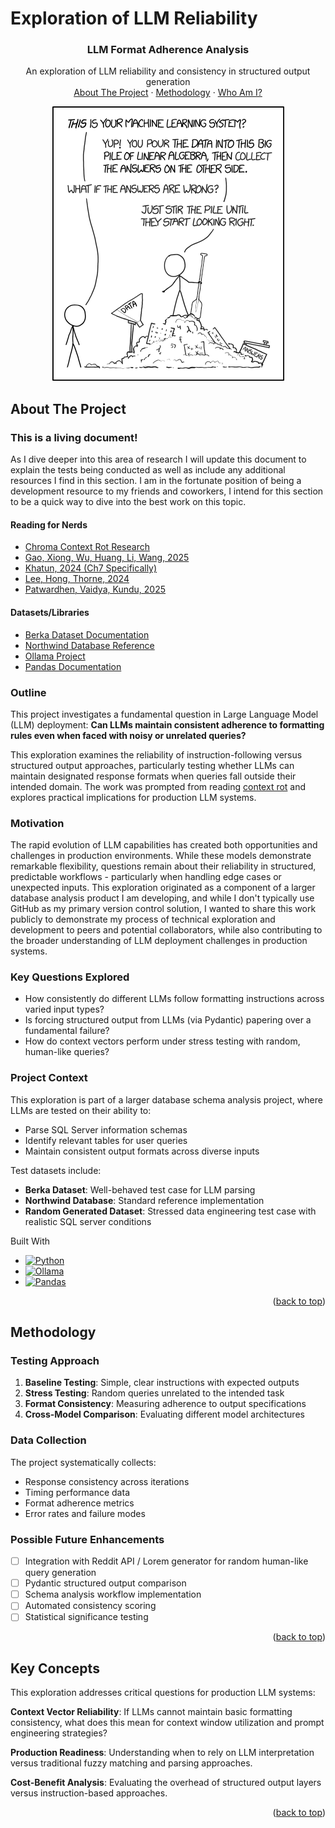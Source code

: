 # Exploration of LLM Reliability

<div align="center">


  <h3 align="center">LLM Format Adherence Analysis</h3>

  <p align="center">
    An exploration of LLM reliability and consistency in structured output generation
    <br />
    <a href="#about-the-project">About The Project</a>
    ·
    <a href="#methodology">Methodology</a>
    ·
    <a href="https://www.linkedin.com/in/ryjocochran/">Who Am I?</a> <!--eventually this should link to my resume -->
  </p>
</div>

<div align="center">
  
[![LLM Testing Results][funnyjpg]](https://xkcd.com/1838/)

</div>

## About The Project

### This is a living document!

As I dive deeper into this area of research I will update this document to explain the tests being conducted as well as include any additional resources I find in this section. I am in the fortunate position of being a development resource to my friends and coworkers, I intend for this section to be a quick way to dive into the best work on this topic. 
#### Reading for Nerds
* [Chroma Context Rot Research](https://research.trychroma.com/context-rot)
* [Gao, Xiong, Wu, Huang, Li, Wang, 2025](https://arxiv.org/abs/2503.00353)
* [Khatun, 2024 (Ch7 Specifically)](https://uwspace.uwaterloo.ca/items/e01e11a6-e033-4f6a-85c6-849fba74e039)
* [Lee, Hong, Thorne, 2024](https://arxiv.org/abs/2412.00543)
* [Patwardhen, Vaidya, Kundu, 2025](https://arxiv.org/abs/2502.07036)
#### Datasets/Libraries
* [Berka Dataset Documentation](https://webpages.charlotte.edu/mirsad/itcs6265/group1/domain.html)
* [Northwind Database Reference](https://docs.yugabyte.com/preview/sample-data/northwind/)
* [Ollama Project](https://github.com/ollama/ollama)
* [Pandas Documentation](https://pandas.pydata.org/)

### Outline

This project investigates a fundamental question in Large Language Model (LLM) deployment: **Can LLMs maintain consistent adherence to formatting rules even when faced with noisy or unrelated queries?**

This exploration examines the reliability of instruction-following versus structured output approaches, particularly testing whether LLMs can maintain designated response formats when queries fall outside their intended domain. The work was prompted from reading [context rot](https://research.trychroma.com/context-rot) and explores practical implications for production LLM systems.

### Motivation 
The rapid evolution of LLM capabilities has created both opportunities and challenges in production environments. While these models demonstrate remarkable flexibility, questions remain about their reliability in structured, predictable workflows - particularly when handling edge cases or unexpected inputs. This exploration originated as a component of a larger database analysis product I am developing, and while I don't typically use GitHub as my primary version control solution, I wanted to share this work publicly to demonstrate my process of technical exploration and development to peers and potential collaborators, while also contributing to the broader understanding of LLM deployment challenges in production systems.

### Key Questions Explored

* How consistently do different LLMs follow formatting instructions across varied input types?
* Is forcing structured output from LLMs (via Pydantic) papering over a fundamental failure?
* How do context vectors perform under stress testing with random, human-like queries?

### Project Context

This exploration is part of a larger database schema analysis project, where LLMs are tested on their ability to:
- Parse SQL Server information schemas
- Identify relevant tables for user queries
- Maintain consistent output formats across diverse inputs

Test datasets include:
- **Berka Dataset**: Well-behaved test case for LLM parsing
- **Northwind Database**: Standard reference implementation
- **Random Generated Dataset**: Stressed data engineering test case with realistic SQL server conditions

Built With

* [![Python][Python.py]][Python-url]
* [![Ollama][Ollama.ai]][Ollama-url]
* [![Pandas][Pandas.py]][Pandas-url]

<p align="right">(<a href="#readme-top">back to top</a>)</p>


## Methodology

### Testing Approach

1. **Baseline Testing**: Simple, clear instructions with expected outputs
2. **Stress Testing**: Random queries unrelated to the intended task
3. **Format Consistency**: Measuring adherence to output specifications
4. **Cross-Model Comparison**: Evaluating different model architectures

### Data Collection

The project systematically collects:
- Response consistency across iterations
- Timing performance data
- Format adherence metrics
- Error rates and failure modes

### Possible Future Enhancements

- [ ] Integration with Reddit API / Lorem generator for random human-like query generation
- [ ] Pydantic structured output comparison
- [ ] Schema analysis workflow implementation
- [ ] Automated consistency scoring
- [ ] Statistical significance testing

<p align="right">(<a href="#readme-top">back to top</a>)</p>

## Key Concepts
This exploration addresses critical questions for production LLM systems:

**Context Vector Reliability**: If LLMs cannot maintain basic formatting consistency, what does this mean for context window utilization and prompt engineering strategies?

**Production Readiness**: Understanding when to rely on LLM interpretation versus traditional fuzzy matching and parsing approaches.

**Cost-Benefit Analysis**: Evaluating the overhead of structured output layers versus instruction-based approaches.

<p align="right">(<a href="#readme-top">back to top</a>)</p>

<!-- MARKDOWN LINKS & IMAGES -->
[funnyjpg]: docs/machine_learning.png
[Python.py]: https://img.shields.io/badge/python-3670A0?style=for-the-badge&logo=python&logoColor=ffdd54
[Python-url]: https://python.org/
[Ollama.ai]: https://img.shields.io/badge/Ollama-000000?style=for-the-badge&logo=ollama&logoColor=white
[Ollama-url]: https://ollama.ai/
[Pandas.py]: https://img.shields.io/badge/pandas-150458?style=for-the-badge&logo=pandas&logoColor=white
[Pandas-url]: https://pandas.pydata.org/